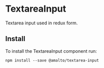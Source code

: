 # TextareaInput

Textarea input used in redux form.

## Install
To install the TextareaInput component run:
```terminal
npm install --save @amalto/textarea-input
```